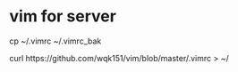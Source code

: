 # vim for server
cp ~/.vimrc ~/.vimrc_bak
<p>curl https://github.com/wqk151/vim/blob/master/.vimrc > ~/</p>
